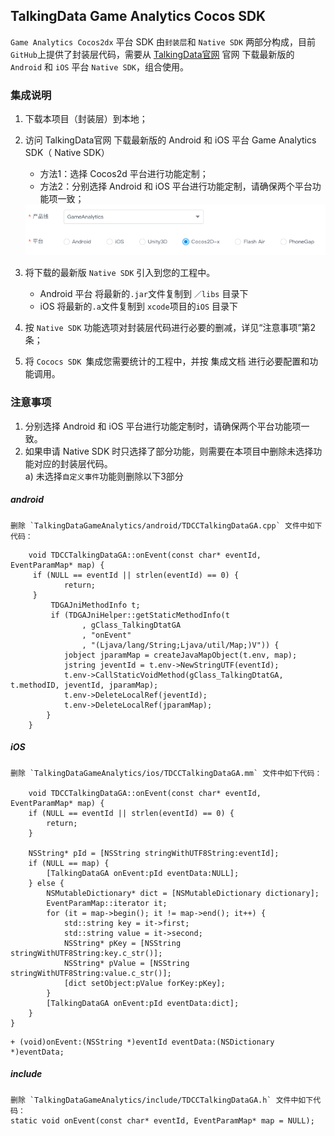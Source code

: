 ## TalkingData Game Analytics Cocos SDK

`Game Analytics Cocos2dx` 平台 SDK 由`封装层`和 `Native SDK` 两部分构成，目前`GitHub`上提供了封装层代码，需要从 [TalkingData官网](https://www.talkingdata.com/spa/sdk/#/config) 官网 下载最新版的 `Android` 和 `iOS` 平台 `Native SDK`，组合使用。
 
### <a name="Explain"></a>集成说明 
1. 下载本项目（封装层）到本地；

2. 访问 TalkingData官网 下载最新版的 Android 和 iOS 平台 Game Analytics SDK（ Native SDK）
 	- 方法1：选择 Cocos2d 平台进行功能定制；
 	- 方法2：分别选择 Android 和 iOS 平台进行功能定制，请确保两个平台功能项一致；
	<img src="image/cocos2d.png" width="600px" />

3. 将下载的最新版  `Native SDK` 引入到您的工程中。
	- Android 平台
	将最新的`.jar`文件复制到 `／libs` 目录下
	- iOS
	将最新的`.a`文件复制到 `xcode`项目的`iOS` 目录下
	
4. 按 `Native SDK` 功能选项对封装层代码进行必要的删减，详见“注意事项”第2条；

5. 将 `Cococs SDK `集成您需要统计的工程中，并按 集成文档 进行必要配置和功能调用。

### <a name="Notes"></a>注意事项
1. 分别选择 Android 和 iOS 平台进行功能定制时，请确保两个平台功能项一致。
2. 如果申请 Native SDK 时只选择了部分功能，则需要在本项目中删除未选择功能对应的封装层代码。  
a) 未选择`自定义事件`功能则删除以下3部分
##### android 
	删除 `TalkingDataGameAnalytics/android/TDCCTalkingDataGA.cpp` 文件中如下代码： 
```
	void TDCCTalkingDataGA::onEvent(const char* eventId, EventParamMap* map) {  
	 if (NULL == eventId || strlen(eventId) == 0) {  
	        return;  
	 }
		 TDGAJniMethodInfo t;
		 if (TDGAJniHelper::getStaticMethodInfo(t
		    	, gClass_TalkingDtatGA  
		    	, "onEvent"  
		    	, "(Ljava/lang/String;Ljava/util/Map;)V")) {
		    jobject jparamMap = createJavaMapObject(t.env, map);  
		    jstring jeventId = t.env->NewStringUTF(eventId);  
			t.env->CallStaticVoidMethod(gClass_TalkingDtatGA, t.methodID, jeventId, jparamMap);  
			t.env->DeleteLocalRef(jeventId);  
			t.env->DeleteLocalRef(jparamMap);  
		}
	}
```
##### iOS

```
删除 `TalkingDataGameAnalytics/ios/TDCCTalkingDataGA.mm` 文件中如下代码：

	void TDCCTalkingDataGA::onEvent(const char* eventId, EventParamMap* map) {
    if (NULL == eventId || strlen(eventId) == 0) {
        return;
    }
    
    NSString* pId = [NSString stringWithUTF8String:eventId];
    if (NULL == map) {
        [TalkingDataGA onEvent:pId eventData:NULL];
    } else {
        NSMutableDictionary* dict = [NSMutableDictionary dictionary];
        EventParamMap::iterator it;
        for (it = map->begin(); it != map->end(); it++) {
            std::string key = it->first;
            std::string value = it->second;
            NSString* pKey = [NSString stringWithUTF8String:key.c_str()];
            NSString* pValue = [NSString stringWithUTF8String:value.c_str()];
            [dict setObject:pValue forKey:pKey];
        }
        [TalkingDataGA onEvent:pId eventData:dict];
    }
}
```

```
+ (void)onEvent:(NSString *)eventId eventData:(NSDictionary *)eventData;
```
##### include
```
删除 `TalkingDataGameAnalytics/include/TDCCTalkingDataGA.h` 文件中如下代码： 
static void onEvent(const char* eventId, EventParamMap* map = NULL);
```
